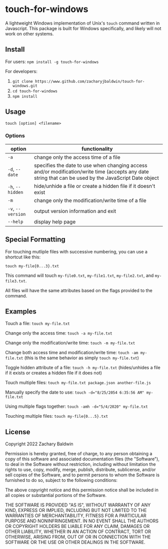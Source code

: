 # touch-for-windows

A lightweight Windows implementation of Unix's `touch` command written in Javascript. This package is built for Windows specifically, and likely will not work on other systems.

## Install

For users: `npm install -g touch-for-windows`

For developers: 
1. `git clone https://www.github.com/zacharyjbaldwin/touch-for-windows.git`
2. `cd touch-for-windows`
3. `npm install`

## Usage

`touch [option] <filename>`

### Options

| option | functionality |
| --- | --- |
| `-a` | change only the access time of a file |
| `-d`, `--date` | specifies the date to use when changing access and/or modification/write time (accepts any date string that can be used by the JavaScript Date object
| `-h`, `--hidden` | hide/unhide a file or create a hidden file if it doesn't exist
| `-m` | change only the modification/write time of a file |
| `-v`, `--version` | output version information and exit | 
| `--help` | display help page |

## Special Formatting

For touching mutliple files with successive numbering, you can use a shortcut like this:

`touch my-file{0...3}.txt`

This command will touch `my-file0.txt`, `my-file1.txt`, `my-file2.txt`, and `my-file3.txt`.

All files will have the same attributes based on the flags provided to the command.

## Examples

Touch a file: `touch my-file.txt`

Change only the access time: `touch -a my-file.txt`

Change only the modification/write time: `touch -m my-file.txt`

Change both access time and modification/write time: `touch -am my-file.txt` (this is the same behavior as simply `touch my-file.txt`)

Toggle hidden attribute of a file: `touch -h my-file.txt` (hides/unhides a file if it exists or creates a hidden file if it does not)

Touch multiple files: `touch my-file.txt package.json another-file.js`

Manually specify the date to use: `touch -d="8/25/2054 6:35:56 AM" my-file.txt`

Using multiple flags together: `touch -amh -d="5/4/2020" my-file.txt`

Touching multiple files: `touch my-file{0...5}.txt`

## License

Copyright 2022 Zachary Baldwin

Permission is hereby granted, free of charge, to any person obtaining a copy of this software and associated documentation files (the "Software"), to deal in the Software without restriction, including without limitation the rights to use, copy, modify, merge, publish, distribute, sublicense, and/or sell copies of the Software, and to permit persons to whom the Software is furnished to do so, subject to the following conditions:

The above copyright notice and this permission notice shall be included in all copies or substantial portions of the Software.

THE SOFTWARE IS PROVIDED "AS IS", WITHOUT WARRANTY OF ANY KIND, EXPRESS OR IMPLIED, INCLUDING BUT NOT LIMITED TO THE WARRANTIES OF MERCHANTABILITY, FITNESS FOR A PARTICULAR PURPOSE AND NONINFRINGEMENT. IN NO EVENT SHALL THE AUTHORS OR COPYRIGHT HOLDERS BE LIABLE FOR ANY CLAIM, DAMAGES OR OTHER LIABILITY, WHETHER IN AN ACTION OF CONTRACT, TORT OR OTHERWISE, ARISING FROM, OUT OF OR IN CONNECTION WITH THE SOFTWARE OR THE USE OR OTHER DEALINGS IN THE SOFTWARE.